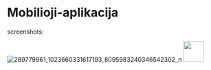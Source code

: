 # Mobilioji-aplikacija

screenshots:

![289779961_1023660331617193_8095983240346542302_n](https://user-images.githubusercontent.com/79107324/175822695-f656bb0e-d2bb-4823-b966-aeaaf0af26c2.jpg)
<img src="[https://github.com/favicon.ico](https://user-images.githubusercontent.com/79107324/175822695-f656bb0e-d2bb-4823-b966-aeaaf0af26c2.jpg)" width="48">

